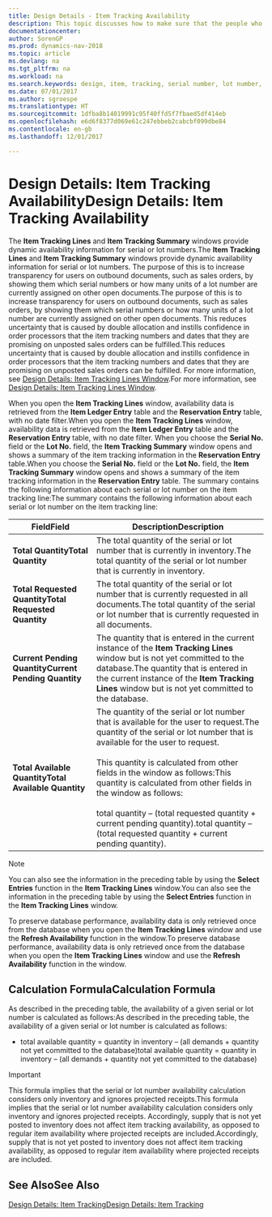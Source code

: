 ```yaml
---
title: Design Details - Item Tracking Availability
description: This topic discusses how to make sure that the people who process orders can rely on the availability of serial or lot numbers.
documentationcenter: 
author: SorenGP
ms.prod: dynamics-nav-2018
ms.topic: article
ms.devlang: na
ms.tgt_pltfrm: na
ms.workload: na
ms.search.keywords: design, item, tracking, serial number, lot number, outbound documents
ms.date: 07/01/2017
ms.author: sgroespe
ms.translationtype: HT
ms.sourcegitcommit: 1dfba8b14019991c95f40ffd5f7fbaed5df414eb
ms.openlocfilehash: e6d6f8377d069e61c247ebbeb2cabcbf099dbe84
ms.contentlocale: en-gb
ms.lasthandoff: 12/01/2017

---
```

# <a name="design-details-item-tracking-availability"></a><span data-ttu-id="19392-103">Design Details: Item Tracking Availability</span><span class="sxs-lookup"><span data-stu-id="19392-103">Design Details: Item Tracking Availability</span></span>
<span data-ttu-id="19392-104">The **Item Tracking Lines** and **Item Tracking Summary** windows provide dynamic availability information for serial or lot numbers.</span><span class="sxs-lookup"><span data-stu-id="19392-104">The **Item Tracking Lines** and **Item Tracking Summary** windows provide dynamic availability information for serial or lot numbers.</span></span> <span data-ttu-id="19392-105">The purpose of this is to increase transparency for users on outbound documents, such as sales orders, by showing them which serial numbers or how many units of a lot number are currently assigned on other open documents.</span><span class="sxs-lookup"><span data-stu-id="19392-105">The purpose of this is to increase transparency for users on outbound documents, such as sales orders, by showing them which serial numbers or how many units of a lot number are currently assigned on other open documents.</span></span> <span data-ttu-id="19392-106">This reduces uncertainty that is caused by double allocation and instills confidence in order processors that the item tracking numbers and dates that they are promising on unposted sales orders can be fulfilled.</span><span class="sxs-lookup"><span data-stu-id="19392-106">This reduces uncertainty that is caused by double allocation and instills confidence in order processors that the item tracking numbers and dates that they are promising on unposted sales orders can be fulfilled.</span></span> <span data-ttu-id="19392-107">For more information, see [Design Details: Item Tracking Lines Window](design-details-item-tracking-lines-window.md).</span><span class="sxs-lookup"><span data-stu-id="19392-107">For more information, see [Design Details: Item Tracking Lines Window](design-details-item-tracking-lines-window.md).</span></span>  
  
<span data-ttu-id="19392-108">When you open the **Item Tracking Lines** window, availability data is retrieved from the **Item Ledger Entry** table and the **Reservation Entry** table, with no date filter.</span><span class="sxs-lookup"><span data-stu-id="19392-108">When you open the **Item Tracking Lines** window, availability data is retrieved from the **Item Ledger Entry** table and the **Reservation Entry** table, with no date filter.</span></span> <span data-ttu-id="19392-109">When you choose the **Serial No.** field or the **Lot No.** field, the **Item Tracking Summary** window opens and shows a summary of the item tracking information in the **Reservation Entry** table.</span><span class="sxs-lookup"><span data-stu-id="19392-109">When you choose the **Serial No.** field or the **Lot No.** field, the **Item Tracking Summary** window opens and shows a summary of the item tracking information in the **Reservation Entry** table.</span></span> <span data-ttu-id="19392-110">The summary contains the following information about each serial or lot number on the item tracking line:</span><span class="sxs-lookup"><span data-stu-id="19392-110">The summary contains the following information about each serial or lot number on the item tracking line:</span></span>  
  
|<span data-ttu-id="19392-111">Field</span><span class="sxs-lookup"><span data-stu-id="19392-111">Field</span></span>|<span data-ttu-id="19392-112">Description</span><span class="sxs-lookup"><span data-stu-id="19392-112">Description</span></span>|  
|---------------------------------|---------------------------------------|  
|<span data-ttu-id="19392-113">**Total Quantity**</span><span class="sxs-lookup"><span data-stu-id="19392-113">**Total Quantity**</span></span>|<span data-ttu-id="19392-114">The total quantity of the serial or lot number that is currently in inventory.</span><span class="sxs-lookup"><span data-stu-id="19392-114">The total quantity of the serial or lot number that is currently in inventory.</span></span>|  
|<span data-ttu-id="19392-115">**Total Requested Quantity**</span><span class="sxs-lookup"><span data-stu-id="19392-115">**Total Requested Quantity**</span></span>|<span data-ttu-id="19392-116">The total quantity of the serial or lot number that is currently requested in all documents.</span><span class="sxs-lookup"><span data-stu-id="19392-116">The total quantity of the serial or lot number that is currently requested in all documents.</span></span>|  
|<span data-ttu-id="19392-117">**Current Pending Quantity**</span><span class="sxs-lookup"><span data-stu-id="19392-117">**Current Pending Quantity**</span></span>|<span data-ttu-id="19392-118">The quantity that is entered in the current instance of the **Item Tracking Lines** window but is not yet committed to the database.</span><span class="sxs-lookup"><span data-stu-id="19392-118">The quantity that is entered in the current instance of the **Item Tracking Lines** window but is not yet committed to the database.</span></span>|  
|<span data-ttu-id="19392-119">**Total Available Quantity**</span><span class="sxs-lookup"><span data-stu-id="19392-119">**Total Available Quantity**</span></span>|<span data-ttu-id="19392-120">The quantity of the serial or lot number that is available for the user to request.</span><span class="sxs-lookup"><span data-stu-id="19392-120">The quantity of the serial or lot number that is available for the user to request.</span></span><br /><br /> <span data-ttu-id="19392-121">This quantity is calculated from other fields in the window as follows:</span><span class="sxs-lookup"><span data-stu-id="19392-121">This quantity is calculated from other fields in the window as follows:</span></span><br /><br /> <span data-ttu-id="19392-122">total quantity – (total requested quantity + current pending quantity).</span><span class="sxs-lookup"><span data-stu-id="19392-122">total quantity – (total requested quantity + current pending quantity).</span></span>|  
  
> [!NOTE]  
>  <span data-ttu-id="19392-123">You can also see the information in the preceding table by using the **Select Entries** function in the **Item Tracking Lines** window.</span><span class="sxs-lookup"><span data-stu-id="19392-123">You can also see the information in the preceding table by using the **Select Entries** function in the **Item Tracking Lines** window.</span></span>  
  
<span data-ttu-id="19392-124">To preserve database performance, availability data is only retrieved once from the database when you open the **Item Tracking Lines** window and use the **Refresh Availability** function in the window.</span><span class="sxs-lookup"><span data-stu-id="19392-124">To preserve database performance, availability data is only retrieved once from the database when you open the **Item Tracking Lines** window and use the **Refresh Availability** function in the window.</span></span>  
  
## <a name="calculation-formula"></a><span data-ttu-id="19392-125">Calculation Formula</span><span class="sxs-lookup"><span data-stu-id="19392-125">Calculation Formula</span></span>  
<span data-ttu-id="19392-126">As described in the preceding table, the availability of a given serial or lot number is calculated as follows:</span><span class="sxs-lookup"><span data-stu-id="19392-126">As described in the preceding table, the availability of a given serial or lot number is calculated as follows:</span></span>  
  
* <span data-ttu-id="19392-127">total available quantity = quantity in inventory – (all demands + quantity not yet committed to the database)</span><span class="sxs-lookup"><span data-stu-id="19392-127">total available quantity = quantity in inventory – (all demands + quantity not yet committed to the database)</span></span>  
  
> [!IMPORTANT]  
>  <span data-ttu-id="19392-128">This formula implies that the serial or lot number availability calculation considers only inventory and ignores projected receipts.</span><span class="sxs-lookup"><span data-stu-id="19392-128">This formula implies that the serial or lot number availability calculation considers only inventory and ignores projected receipts.</span></span> <span data-ttu-id="19392-129">Accordingly, supply that is not yet posted to inventory does not affect item tracking availability, as opposed to regular item availability where projected receipts are included.</span><span class="sxs-lookup"><span data-stu-id="19392-129">Accordingly, supply that is not yet posted to inventory does not affect item tracking availability, as opposed to regular item availability where projected receipts are included.</span></span>  
  
## <a name="see-also"></a><span data-ttu-id="19392-130">See Also</span><span class="sxs-lookup"><span data-stu-id="19392-130">See Also</span></span>  
[<span data-ttu-id="19392-131">Design Details: Item Tracking</span><span class="sxs-lookup"><span data-stu-id="19392-131">Design Details: Item Tracking</span></span>](design-details-item-tracking.md)
